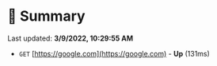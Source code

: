 # 📖 Summary
Last updated: **3/9/2022, 10:29:55 AM**

- `GET` [https://google.com](https://google.com) - **Up** (131ms)
